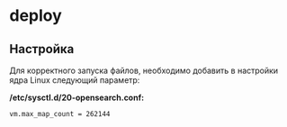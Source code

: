 # deploy

## Настройка

Для корректного запуска файлов, необходимо добавить в настройки ядра Linux следующий параметр:

**/etc/sysctl.d/20-opensearch.conf:**

```
vm.max_map_count = 262144
```
